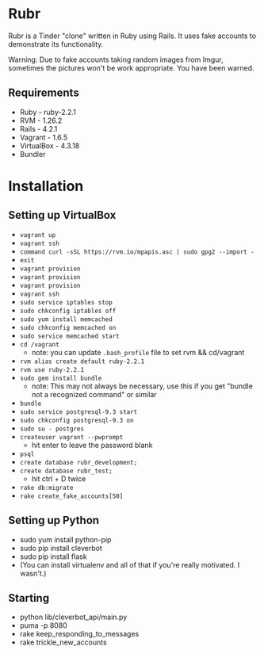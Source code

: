 # Rubr

Rubr is a Tinder "clone" written in Ruby using Rails. It uses fake accounts to demonstrate its functionality.

Warning: Due to fake accounts taking random images from Imgur, sometimes the pictures won't be work appropriate. You have been warned.

## Requirements
- Ruby - ruby-2.2.1
- RVM - 1.26.2
- Rails - 4.2.1
- Vagrant - 1.6.5
- VirtualBox - 4.3.18
- Bundler

# Installation

## Setting up VirtualBox
- `vagrant up`
- `vagrant ssh`
- `command curl -sSL https://rvm.io/mpapis.asc | sudo gpg2 --import -`
- `exit`
- `vagrant provision`
- `vagrant provision`
- `vagrant provision`
- `vagrant ssh`
- `sudo service iptables stop`
- `sudo chkconfig iptables off`
- `sudo yum install memcached`
- `sudo chkconfig memcached on`
- `sudo service memcached start`
- `cd /vagrant`
  - note: you can update `.bash_profile` file to set rvm && cd/vagrant
- `rvm alias create default ruby-2.2.1`
- `rvm use ruby-2.2.1`
- `sudo gem install bundle`
  - note: This may not always be necessary, use this if you get "bundle not a recognized command" or similar
- `bundle`
- `sudo service postgresql-9.3 start`
- `sudo chkconfig postgresql-9.3 on`
- `sudo su - postgres`
- `createuser vagrant --pwprompt`
  - hit enter to leave the password blank
- `psql`
- `create database rubr_development;`
- `create database rubr_test;`
  - hit ctrl + D twice
- `rake db:migrate`
- `rake create_fake_accounts[50]`

## Setting up Python
- sudo yum install python-pip
- sudo pip install cleverbot
- sudo pip install flask
- (You can install virtualenv and all of that if you're really motivated. I wasn't.)


## Starting
- python lib/cleverbot_api/main.py
- puma -p 8080
- rake keep_responding_to_messages
- rake trickle_new_accounts
